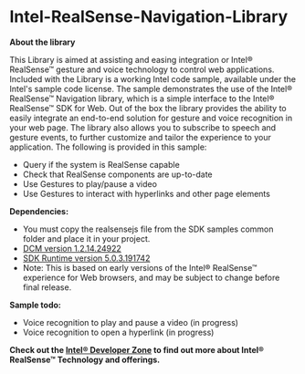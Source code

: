 ﻿# Intel-RealSense-Navigation-Library

**About the library**

This Library is aimed at assisting and easing integration or Intel® RealSense™ gesture and voice technology to control web applications. Included with the Library is a working Intel code sample, available under the Intel's sample code license. The sample demonstrates the use of the Intel® RealSense™ Navigation library, which is a simple interface to the Intel® RealSense™ SDK for Web. Out of the box the library provides the ability to easily integrate an end-to-end solution for gesture and voice recognition in your web page. The library also allows you to subscribe to speech and gesture events, to further customize and tailor the experience to your application. The following is provided in this sample:

-	Query if the system is RealSense capable
-	Check that RealSense components are up-to-date
-	Use Gestures to play/pause a video
-	Use Gestures to interact with hyperlinks and other page elements

**Dependencies:**
-	You must copy the realsensejs file from the SDK samples common folder and place it in your project. 
-	[DCM version 1.2.14.24922](http://registrationcenter-download.intel.com/akdlm/irc_nas/5105/intel_rs_dcm_f200_1.2.14.24922.exe)
-	[SDK Runtime version 5.0.3.191742](http://registrationcenter-download.intel.com/akdlm/irc_nas/7640/intel_rs_sdk_runtime_foodnetwork_5.0.3.191742.exe  )
-	Note: This is based on early versions of the Intel® RealSense™ experience for Web browsers, and may be subject to change before final release. 


**Sample todo:**
-	Voice recognition to play and pause a video (in progress)
-	Voice recognition to open a hyperlink (in progress)

**Check out the [Intel® Developer Zone](https://software.intel.com/en-us/realsense/home) to find out more about Intel® RealSense™ Technology and offerings.**
